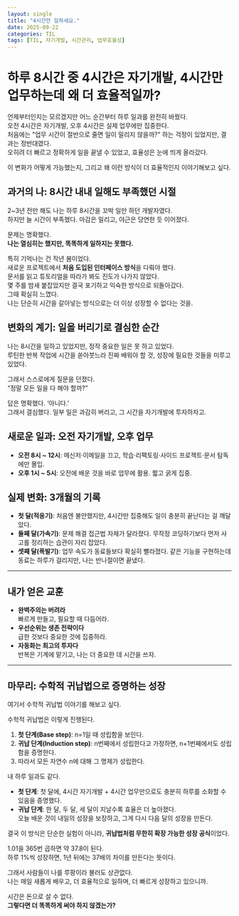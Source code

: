 ```yaml
---
layout: single
title: "4시간만 일하세요."
date: 2025-09-22
categories: TIL
tags: [TIL, 자기개발, 시간관리, 업무효율성]
---
```


# 하루 8시간 중 4시간은 자기개발, 4시간만 업무하는데 왜 더 효율적일까?

언제부터인지는 모르겠지만 어느 순간부터 하루 일과를 완전히 바꿨다.<br>
오전 4시간은 자기개발, 오후 4시간은 실제 업무에만 집중한다.<br>
처음에는 "업무 시간이 절반으로 줄면 일이 밀리지 않을까?" 하는 걱정이 있었지만, 결과는 정반대였다.<br>
오히려 더 빠르고 정확하게 일을 끝낼 수 있었고, 효율성은 눈에 띄게 올라갔다.<br>

이 변화가 어떻게 가능했는지, 그리고 왜 이런 방식이 더 효율적인지 이야기해보고 싶다.

## 과거의 나: 8시간 내내 일해도 부족했던 시절

2~3년 전만 해도 나는 하루 8시간을 꼬박 일만 하던 개발자였다.<br>
하지만 늘 시간이 부족했다. 마감은 밀리고, 야근은 당연한 듯 이어졌다.<br>

문제는 명확했다.<br>
**나는 열심히는 했지만, 똑똑하게 일하지는 못했다.**<br>

특히 기억나는 건 작년 봄이었다.<br>
새로운 프로젝트에서 **처음 도입된 인터페이스 방식**을 다뤄야 했다.<br>
문서를 읽고 튜토리얼을 따라가 봐도 진도가 나가지 않았다.<br>
몇 주를 밤새 붙잡았지만 결국 포기하고 익숙한 방식으로 되돌아갔다.<br>
그때 확실히 느꼈다.<br>
나는 단순히 시간을 갈아넣는 방식으로는 더 이상 성장할 수 없다는 것을.<br>

## 변화의 계기: 일을 버리기로 결심한 순간

나는 8시간을 일하고 있었지만, 정작 중요한 일은 못 하고 있었다.<br>
루틴한 반복 작업에 시간을 쏟아붓느라 진짜 배워야 할 것, 성장에 필요한 것들을 미루고 있었다.<br>

그래서 스스로에게 질문을 던졌다.<br>
“정말 모든 일을 다 해야 할까?”<br>

답은 명확했다. ‘아니다.’<br>
그래서 결심했다. 일부 일은 과감히 버리고, 그 시간을 자기개발에 투자하자고.<br>

## 새로운 일과: 오전 자기개발, 오후 업무

- **오전 8시 ~ 12시**: 메신저·이메일을 끄고, 학습·리팩토링·사이드 프로젝트·문서 탐독에만 몰입.<br>
- **오후 1시 ~ 5시**: 오전에 배운 것을 바로 업무에 활용. 짧고 굵게 집중.<br>

## 실제 변화: 3개월의 기록<br>

- **첫 달(적응기)**: 처음엔 불안했지만, 4시간만 집중해도 일이 충분히 끝난다는 걸 깨달았다.<br>
- **둘째 달(가속기)**: 문제 해결 접근법 자체가 달라졌다. 무작정 코딩하기보다 먼저 사고를 정리하는 습관이 자리 잡았다.<br>
- **셋째 달(폭발기)**: 업무 속도가 동료들보다 확실히 빨라졌다. 같은 기능을 구현하는데 동료는 하루가 걸리지만, 나는 반나절이면 끝냈다.<br>

---

## 내가 얻은 교훈<br>

- **완벽주의는 버려라** <br>
빠르게 만들고, 필요할 때 다듬어라.<br>
- **우선순위는 생존 전략이다** <br>
급한 것보다 중요한 것에 집중하라.<br>
- **자동화는 최고의 투자다** <br>
반복은 기계에 맡기고, 나는 더 중요한 데 시간을 쓰자.<br>

---

## 마무리: 수학적 귀납법으로 증명하는 성장<br>

여기서 수학적 귀납법 이야기를 해보고 싶다.<br>

수학적 귀납법은 이렇게 진행된다.<br>
1. **첫 단계(Base step)**: n=1일 때 성립함을 보인다.<br>
2. **귀납 단계(Induction step)**: n번째에서 성립한다고 가정하면, n+1번째에서도 성립함을 증명한다.<br>
3. 따라서 모든 자연수 n에 대해 그 명제가 성립한다.<br>

내 하루 일과도 같다.<br>

- **첫 단계**: 첫 달에, 4시간 자기개발 + 4시간 업무만으로도 충분히 하루를 소화할 수 있음을 증명했다.<br>
- **귀납 단계**: 한 달, 두 달, 세 달이 지날수록 효율은 더 높아졌다.<br>
  오늘 배운 것이 내일의 성장을 보장하고, 그게 다시 다음 달의 성장을 만든다.<br>

결국 이 방식은 단순한 실험이 아니라, **귀납법처럼 무한히 확장 가능한 성장 공식**이었다.<br>

1.01을 365번 곱하면 약 37.8이 된다.<br>
하루 1%씩 성장하면, 1년 뒤에는 37배의 차이를 만든다는 뜻이다.<br>

그래서 사람들이 나를 루팡이라 불러도 상관없다.<br>
나는 매일 새롭게 배우고, 더 효율적으로 일하며, 더 빠르게 성장하고 있으니까.<br>

시간은 돈으로 살 수 없다.<br>
**그렇다면 더 똑똑하게 써야 하지 않겠는가?**<br>
